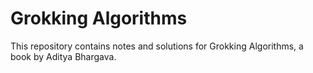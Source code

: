 # Grokking Algorithms

This repository contains notes and solutions for Grokking Algorithms, a book by Aditya Bhargava.
